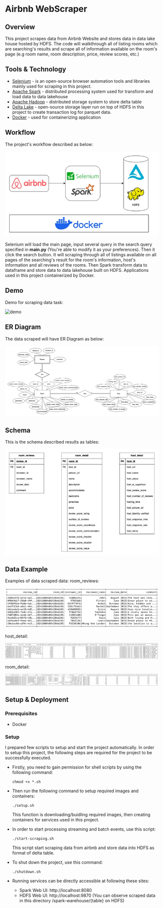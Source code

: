 # Airbnb WebScraper
## Overview
This project scrapes data from Airbnb Website and stores data in data lake house hosted by HDFS. The code will walkthrough all of listing rooms which are searching's results and scrape all of information available on the room's page (e.g room name, room description, price, review scores, etc.)

## Tools & Technology
- [Selenium](https://www.selenium.dev/) - is an open-source browser automation tools and libraries mainly used for scraping in this project.
- [Apache Spark](https://spark.apache.org/) - distributed processing system used for transform and load data to data lakehouse
- [Apache Hadoop](https://hadoop.apache.org/) - distributed storage system to store delta table
- [Delta Lake](https://delta.io/) - open-source storage layer run on top of HDFS in this project to create transaction log for parquet data.
- [Docker](https://www.docker.com/) - used for containerizing application

## Workflow
The project's workflow described as below:

![workflow](images/Selenium%20Workflow.jpg)

Selenium will load the main page, input several query in the search query specified in **main.py** (You're able to modify it as your preferences). Then it click the search button. It will scraping through all of listings available on all pages of the searching's result for the room's information, host's information and all reviews of the rooms. Then Spark transform data to dataframe and store data to data lakehouse built on HDFS. Applications used in this project containerized by Docker.

## Demo
Demo for scraping data task:

![demo](images/ezgif.com-video-to-gif.gif)

## ER Diagram
The data scraped will have ER Diagram as below:

![er diagram](images/ER%20Diagram.jpg)

## Schema
This is the schema described results as tables:

![schema](images/Schema%20Diagram.jpg)

## Data Example
Examples of data scraped data:
room_reviews:

![example1](images/reviews.png)

host_detail:

![example2](images/host_detail.png)

room_detail:

![example3](images/room_detail.png)

## **Setup & Deployment**

### Prerequisites
- Docker

### Setup
I prepared few scripts to setup and start the project automatically. In order to setup this project, the following steps are required for the project to be successfully executed.

* Firstly, you need to gain permission for shell scripts by using the following command:
    ```
    chmod +x *.sh
    ```

* Then run the following command to setup required images and containers:
    ```
    ./setup.sh
    ```
    This function is downloading/buidling required images, then creating containers for services used in this project. </br>
    
* In order to start processing streaming and batch events, use this script:
    ```
    ./start-scraping.sh
    ```
    This script start scraping data from airbnb and store data into HDFS as format of delta table.

* To shut down the project, use this command:
    ```
    ./shutdown.sh
    ```

* Running services can be directly accessible at following these sites:
    * Spark Web UI: http://localhost:8080
    * HDFS Web UI: http://localhost:9870 (You can observe scraped data in this directory /spark-warehouse/{table} on HDFS)
